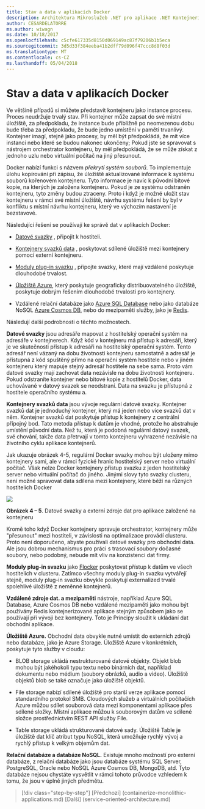 ```yaml
---
title: Stav a data v aplikacích Docker
description: Architektura Mikroslužeb .NET pro aplikace .NET Kontejnerizované | Stav a data v aplikacích Docker
author: CESARDELATORRE
ms.author: wiwagn
ms.date: 10/18/2017
ms.openlocfilehash: c5cfe617335d8150d069149ac87f79206b1b5eca
ms.sourcegitcommit: 3d5d33f384eeba41b2dff79d096f47ccc8d8f03d
ms.translationtype: MT
ms.contentlocale: cs-CZ
ms.lasthandoff: 05/04/2018
---
```

# <a name="state-and-data-in-docker-applications"></a>Stav a data v aplikacích Docker

Ve většině případů si můžete představit kontejneru jako instance procesu. Proces neudržuje trvalý stav. Při kontejner může zapsat do své místní úložiště, za předpokladu, že instance bude přibližně po neomezenou dobu bude třeba za předpokladu, že bude jedno umístění v paměti trvanlivý. Kontejner imagí, stejně jako procesy, by měl být předpokládá, že mít více instancí nebo které se budou nakonec ukončeny; Pokud jste se spravovat s nástrojem orchestrator kontejneru, by měl předpokládá, že se může získat z jednoho uzlu nebo virtuální počítač na jiný přesunout.

Docker nabízí funkci s názvem *překrytí systém souborů*. To implementuje úlohu kopírování při zápisu, že úložiště aktualizované informace k systému souborů kořenovém kontejneru. Tyto informace je navíc k původní bitové kopie, na kterých je založena kontejneru. Pokud je ze systému odstraněn kontejneru, tyto změny budou ztraceny. Proto i když je možné uložit stav kontejneru v rámci své místní úložiště, návrhu systému řešení by byl v konfliktu s místní návrhu kontejneru, který ve výchozím nastavení je bezstavové.

Následující řešení se používají ke správě dat v aplikacích Docker:

-   [Datové svazky](https://docs.docker.com/engine/tutorials/dockervolumes/) , připojit k hostiteli.

-   [Kontejnery svazků data](https://docs.docker.com/engine/tutorials/dockervolumes/#creating-and-mounting-a-data-volume-container) , poskytovat sdílené úložiště mezi kontejnery pomocí externí kontejneru.

-   [Moduly plug-in svazku](https://docs.docker.com/engine/tutorials/dockervolumes/) , připojte svazky, které mají vzdálené poskytuje dlouhodobé trvalost.

-   [Úložiště Azure](https://docs.microsoft.com/azure/storage/), který poskytuje geograficky distribuovatelného úložiště, poskytuje dobrým řešením dlouhodobé trvalosti pro kontejnery.

-   Vzdálené relační databáze jako [Azure SQL Database](https://azure.microsoft.com/services/sql-database/) nebo jako databáze NoSQL [Azure Cosmos DB](https://docs.microsoft.com/azure/cosmos-db/introduction), nebo do mezipaměti služby, jako je [Redis](https://redis.io/).

Následují další podrobnosti o těchto možnostech.

**Datové svazky** jsou adresáře mapovat z hostitelský operační systém na adresáře v kontejnerech. Když kód v kontejneru má přístup k adresáři, který je ve skutečnosti přístup k adresáři na hostitelský operační systém. Tento adresář není vázaný na dobu životnosti kontejneru samostatně a adresář je přístupná z kód spuštěný přímo na operační systém hostitele nebo v jiném kontejneru který mapuje stejný adresář hostitele na sebe sama. Proto vám datové svazky mají zachovat data nezávisle na dobu životnosti kontejneru. Pokud odstraníte kontejner nebo bitové kopie z hostitelů Docker, data uchovávané v datový svazek se neodstraní. Data na svazku je přístupná z hostitele operačního systému a.

**Kontejnery svazků data** jsou vývoje regulární datové svazky. Kontejner svazků dat je jednoduchý kontejner, který má jeden nebo více svazků dat v něm. Kontejner svazků dat poskytuje přístup k kontejnery z centrální přípojný bod. Tato metoda přístup k datům je vhodné, protože ho abstrahuje umístění původní data. Než tu, která je podobná regulární datový svazek, své chování, takže data přetrvají v tomto kontejneru vyhrazené nezávisle na životního cyklu aplikace kontejnerů.

Jak ukazuje obrázek 4-5, regulární Docker svazky mohou být uloženy mimo kontejnery sami, ale v rámci fyzické hranic hostitelský server nebo virtuální počítač. Však nelze Docker kontejnery přístup svazku z jeden hostitelský server nebo virtuální počítač do jiného. Jinými slovy tyto svazky clusteru, není možné spravovat data sdílena mezi kontejnery, které běží na různých hostitelích Docker

![](./media/image5.png)

**Obrázek 4 – 5**. Datové svazky a externí zdroje dat pro aplikace založené na kontejneru

Kromě toho když Docker kontejnery spravuje orchestrator, kontejnery může "přesunout" mezi hostiteli, v závislosti na optimalizace provádí clusteru. Proto není doporučeno, abyste používali datové svazky pro obchodní data. Ale jsou dobrou mechanismus pro práci s trasovací soubory dočasné soubory, nebo podobný, nebude mít vliv na konzistenci dat firmy.

**Moduly plug-in svazku** jako [Flocker](https://clusterhq.com/flocker/) poskytovat přístup k datům ve všech hostitelích v clusteru. Zatímco všechny moduly plug-in svazku vytvářejí stejně, moduly plug-in svazku obvykle poskytují externalized trvalé spolehlivé úložiště z neměnné kontejnerů.

**Vzdálené zdroje dat. a mezipaměti** nástroje, například Azure SQL Database, Azure Cosmos DB nebo vzdálené mezipaměti jako mohou být používány Redis kontejnerizované aplikace stejným způsobem jako se používají při vývoji bez kontejnery. Toto je Principy sloužit k ukládání dat obchodní aplikace.

**Úložiště Azure.** Obchodní data obvykle nutné umístit do externích zdrojů nebo databáze, jako je Azure Storage. Úložiště Azure v konkrétních, poskytuje tyto služby v cloudu:

-   BLOB storage ukládá nestrukturované datové objekty. Objekt blob mohou být jakéhokoli typu textu nebo binárních dat, například dokumentu nebo médium (soubory obrázků, audio a video). Úložiště objektů blob se také označuje jako úložiště objektů.

-   File storage nabízí sdílené úložiště pro starší verze aplikace pomocí standardního protokol SMB. Cloudových služeb a virtuálních počítačích Azure můžou sdílet souborová data mezi komponentami aplikace přes sdílené složky. Místní aplikace můžou k souborovým datům ve sdílené složce prostřednictvím REST API služby File.

-   Table storage ukládá strukturované datové sady. Úložiště Table je úložiště dat klíč atribut typu NoSQL, která umožňuje rychlý vývoj a rychlý přístup k velkým objemům dat.

**Relační databáze a databáze NoSQL.** Existuje mnoho možností pro externí databáze, z relační databáze jako jsou databáze systému SQL Server, PostgreSQL, Oracle nebo NoSQL Azure Cosmos DB, MongoDB, atd. Tyto databáze nejsou chystáte vysvětlit v rámci tohoto průvodce vzhledem k tomu, že jsou v úplně jiných předmětu.


>[!div class="step-by-step"]
[Předchozí] (containerize-monolithic-applications.md) [Další] (service-oriented-architecture.md)
